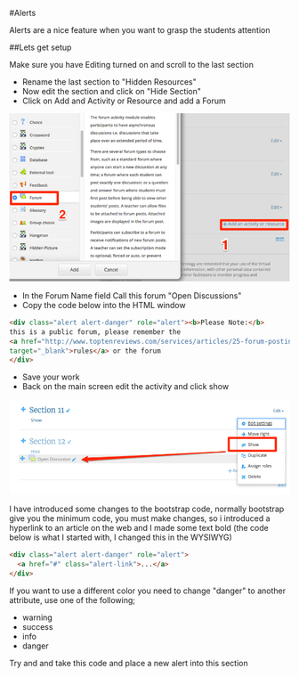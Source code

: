 #Alerts

Alerts are a nice feature when you want to grasp the students attention

##Lets get setup

Make sure you have Editing turned on and scroll to the last section

+ Rename the last section to  "Hidden Resources"
+ Now edit the section and click on "Hide Section"
+ Click on Add and Activity or Resource and add a Forum 

![](img/10.png)

+ In the Forum Name field Call this forum "Open Discussions"
+ Copy the code below into the HTML window 

~~~HTML
<div class="alert alert-danger" role="alert"><b>Please Note:</b> 
this is a public forum, please remember the 
<a href="http://www.toptenreviews.com/services/articles/25-forum-posting-etiquette-tips/" 
target="_blank">rules</a> or the forum
</div>
~~~ 

+ Save your work 
+ Back on the main screen edit the activity and click show

![](img/11.png)

I have introduced some changes to the bootstrap code, normally bootstrap give you the minimum code, you must make changes, so i introduced a hyperlink to an article on the web and I made some text bold (the code below is what I started with, I changed this in the WYSIWYG)

~~~HTML
<div class="alert alert-danger" role="alert">
  <a href="#" class="alert-link">...</a>
</div>
~~~ 

If you want to use a different color you need to change "danger" to another attribute, use one of the following;

+ warning
+ success
+ info
+ danger

Try and and take this code and place a new alert into this section